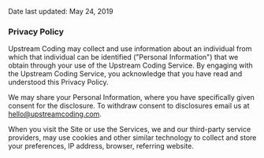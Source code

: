 Date last updated: May 24, 2019

### Privacy Policy

Upstream Coding may collect and use information about an individual from which that individual can be identified ("Personal Information") that we obtain through your use of the Upstream Coding Service. By engaging with the Upstream Coding Service, you acknowledge that you have read and understood this Privacy Policy.

We may share your Personal Information, where you have specifically given consent for the disclosure. To withdraw consent to disclosures email us at [hello@upstreamcoding.com](mailto:hello@upstreamcoding.com).

When you visit the Site or use the Services, we and our third-party service providers, may use cookies and other similar technology to collect and store your preferences, IP address, browser, referring website.
